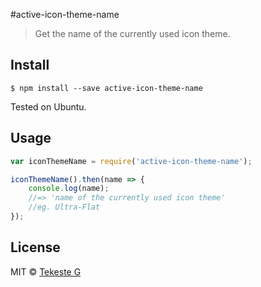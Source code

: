 #active-icon-theme-name
> Get the name of the currently used icon theme.


## Install

```
$ npm install --save active-icon-theme-name
```

Tested on Ubuntu.


## Usage

```js
var iconThemeName = require('active-icon-theme-name');

iconThemeName().then(name => {
	console.log(name);
	//=> 'name of the currently used icon theme'
	//eg. Ultra-Flat
});
```

## License

MIT © [Tekeste G](https://github.com/iamtekeste)

